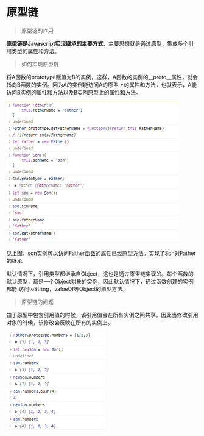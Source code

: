 # 原型链 
> 原型链的作用

**原型链是Javascript实现继承的主要方式**，主要思想就是通过原型，集成多个引用类型的属性和方法。

> 如何实现原型链

将A函数的prototype赋值为B的实例，这样，A函数的实例的__proto__属性，就会指向B函数的实例。因为A的实例能访问A的原型上的属性和方法，也就表示，A能访问B实例的属性和方法以及B实例原型上的属性和方法。

![原型链图1](./images/2021.11.13%20原型链1.png)

见上图，son实例可以访问Father函数的属性已经原型方法。实现了Son对Father的继承。

默认情况下，引用类型都继承自Object，这也是通过原型链实现的。每个函数的默认原型，都是一个Object对象的实例，因此默认情况下，通过函数创建的实例都能
访问toString，valueOf等Object的原型方法。

> 原型链的问题

由于原型中包含引用值的时候，该引用值会在所有实例之间共享。因此当修改引用对象的时候，该修改会反映在所有的实例上。

![原型链图2](./images/2021.11.13%20原型链2.png)

